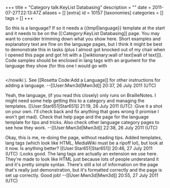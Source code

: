 +++
title = "Category talk:KeyList Databasing"
description = ""
date = 2011-07-27T22:13:47Z
aliases = []
[extra]
id = 10157
[taxonomies]
categories = []
tags = []
+++

So this is a language? If so it needs a {{tmpl|language}} template at the start and it needs to be on the [[:Category:KeyList Databasing]] page. You may want to consider trimming down what you show here. Short examples and explanatory text are fine on the language pages, but I think it might be best to demonstrate this in tasks (plus I almost got knocked out of my chair when I opened this page and got hit with a [[wiktionary:wall of text|wall of text]]). Code samples should be enclosed in lang tags with an argument for the language they show (for this one I would go with <nowiki>
```keylist>code code code
```
</nowiki
). See [[Rosetta Code:Add a Language]] for other instructions for adding a language. --[[User:Mwn3d|Mwn3d]] 20:37, 26 July 2011 (UTC)

Yeah, the language, (if you read this closely) only runs on BrailleNotes. I might need some help getting this to a category and managing the templates. [[User:Star651|Star651]] 21:19, 26 July 2011 (UTC)
:Give it a shot on your own. I'll check back and fix anything that goes wrong (I promise I won't get mad). Check that help page and the page for the language template for tips and tricks. Also check other language category pages to see how they work. --[[User:Mwn3d|Mwn3d]] 22:38, 26 July 2011 (UTC)

Okay, this is me, re-doing the page, without reading tips. Added templates, lang tags (which look like HTML, MediaWiki must be a ripoff lol), but look at it now. Is anything better? [[User:Star651|Star651]] 20:46, 27 July 2011 (UTC)
:Looks good. The lang tags are actually an extension we use here. They're made to look like HTML just because lots of people understand it and it's pretty simple syntax. There's still a lot of information on the page that's really just demonstration, but it's formatted correctly and the page is set up correctly. Good job! --[[User:Mwn3d|Mwn3d]] 20:55, 27 July 2011 (UTC)
